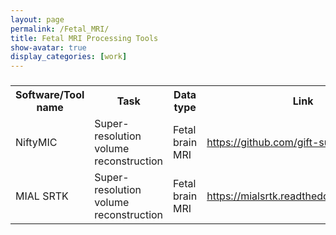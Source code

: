 ```yaml
---
layout: page
permalink: /Fetal_MRI/
title: Fetal MRI Processing Tools
show-avatar: true
display_categories: [work]
---
```


### 

<table>
<tr>
   

<th>  Software/Tool name   </th>
  <th>   Task  </th>
<th> Data type  </th>
  <th> Link   </th>
    <th> Related Paper(s)   </th>
</tr>
   
   <tr>
<td>NiftyMIC</td>    
<td>Super-resolution volume reconstruction</td>
<td>Fetal brain MRI</td>
     <td>   <a href="https://github.com/gift-surg/NiftyMIC">https://github.com/gift-surg/NiftyMIC</a></td>
<td>   <a href="https://pubmed.ncbi.nlm.nih.gov/31704293/">https://pubmed.ncbi.nlm.nih.gov/31704293/</a></td>
</tr>
  
  <tr>
<td>MIAL SRTK</td>    
<td>Super-resolution volume reconstruction</td>
<td>Fetal brain MRI</td>
     <td>   <a href="https://mialsrtk.readthedocs.io/en/latest/">https://mialsrtk.readthedocs.io/en/latest/</a></td>
   <td>   <a href="https://pubmed.ncbi.nlm.nih.gov/31704293/">https://pubmed.ncbi.nlm.nih.gov/31704293/</a></td>
</tr>
   
  
  
 </table>
